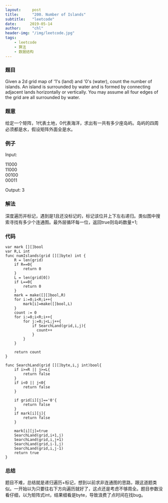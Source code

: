 ```yaml
---
layout:     post
title:      "200. Number of Islands"
subtitle:   "leetcode"
date:      2019-05-14
author:     "chl"
header-img: "/img/leetcode.jpg"
tags:
    - leetcode
    - 算法
    - 数据结构
--- 
```


### 题目
Given a 2d grid map of '1's (land) and '0's (water), count the number of islands. An island is surrounded by water and is formed by connecting adjacent lands horizontally or vertically. You may assume all four edges of the grid are all surrounded by water.

### 题意
给定一个矩阵，1代表土地，0代表海洋，求出有一共有多少座岛屿。岛屿的四周必须都是水，假设矩阵外面全是水。

### 例子
Input:   

11000  
11000  
00100  
00011
  
Output: 3

### 解法
深度遍历并标记，遇到是1且还没标记的，标记该位并上下左右递归。类似图中搜索寻找有多少个连通图。最外层循环每一位，返回true则岛屿数量+1;
### 代码

```
var mark [][]bool
var R,L int
func numIslands(grid [][]byte) int {
    R = len(grid)
    if R==0{
        return 0
    }
    L = len(grid[0])
    if L==0{
        return 0
    }
    mark = make([][]bool,R)
    for i:=0;i<R;i++{
        mark[i]=make([]bool,L)
    }
    count := 0
    for i:=0;i<R;i++{
        for j:=0;j<L;j++{
            if SearchLand(grid,i,j){
              count++  
            }
        }
    }
    
    return count
}

func SearchLand(grid [][]byte,i,j int)bool{
    if i>=R || j>=L{
        return false
    }
    if i<0 || j<0{
        return false
    }
    
    if grid[i][j]=='0'{
        return false
    }
    if mark[i][j]{
        return false
    }

    mark[i][j]=true
    SearchLand(grid,i+1,j)
    SearchLand(grid,i,j+1)
    SearchLand(grid,i-1,j)
    SearchLand(grid,i,j-1)
    return true
}
```

### 总结
题目不难，总结就是递归遍历+标记，想到以前求非连通图的思路，跟这道题类似。一开始以为只要往右下方向遍历就好了，这点还是考虑不够周全。题目参数没看仔细，以为矩阵式int，结果细看是byte，导致浪费了点时间在找bug。
